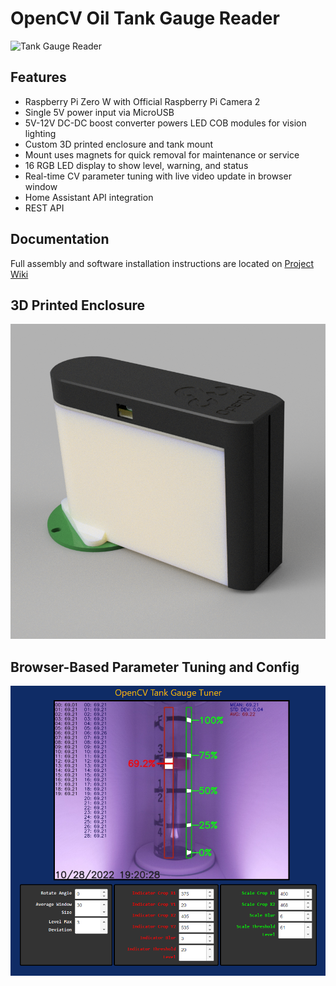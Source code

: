 # OpenCV Oil Tank Gauge Reader

![Tank Gauge Reader](https://user-images.githubusercontent.com/3910098/198847533-4a220e9f-59e9-44fc-b9a3-c617c91fe058.png)

## Features
- Raspberry Pi Zero W with Official Raspberry Pi Camera 2
- Single 5V power input via MicroUSB
- 5V-12V DC-DC boost converter powers LED COB modules for vision lighting
- Custom 3D printed enclosure and tank mount
- Mount uses magnets for quick removal for maintenance or service
- 16 RGB LED display to show level, warning, and status
- Real-time CV parameter tuning with live video update in browser window
- Home Assistant API integration
- REST API

## Documentation

Full assembly and software installation instructions are located on [Project Wiki](https://github.com/tangentaudio/opencv_tank_gauge/wiki)

## 3D Printed Enclosure
![Enclosure](mechanical/enclosure.png)

## Browser-Based Parameter Tuning and Config
![OpenCV Gauge Reader Tuner](doc/tuner.png)


